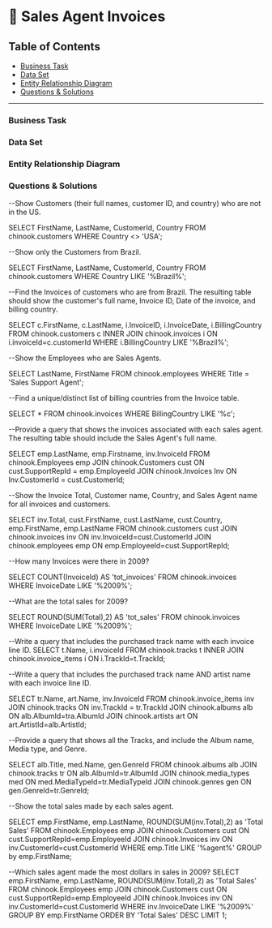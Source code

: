 
# 🧾 Sales Agent Invoices 

## Table of Contents
- [Business Task](#business-task)
- [Data Set](#data-set)
- [Entity Relationship Diagram](#entity-relationship-diagram)
- [Questions & Solutions](#questions--solutions)

---
### Business Task

### Data Set 

### Entity Relationship Diagram 

### Questions & Solutions

--Show Customers (their full names, customer ID, and country) who are not in the US. 

SELECT FirstName, LastName, CustomerId, Country
FROM chinook.customers
WHERE Country <> 'USA';



--Show only the Customers from Brazil.

SELECT FirstName, LastName, CustomerId, Country
FROM chinook.customers
WHERE Country LIKE '%Brazil%';



--Find the Invoices of customers who are from Brazil. The resulting table should show the customer's full name, Invoice ID, Date of the invoice, and billing country.

SELECT c.FirstName, c.LastName, i.InvoiceID, i.InvoiceDate, i.BillingCountry
FROM chinook.customers c
INNER JOIN chinook.invoices i
ON i.invoiceId=c.customerId
WHERE i.BillingCountry LIKE '%Brazil%';



--Show the Employees who are Sales Agents.

SELECT LastName, FirstName
FROM chinook.employees
WHERE Title = 'Sales Support Agent';



--Find a unique/distinct list of billing countries from the Invoice table.

SELECT * 
FROM chinook.invoices
WHERE BillingCountry LIKE '%c';



--Provide a query that shows the invoices associated with each sales agent. The resulting table should include the Sales Agent's full name.
    
SELECT emp.LastName, emp.Firstname, inv.InvoiceId
FROM chinook.Employees emp 
JOIN chinook.Customers cust 
ON cust.SupportRepId = emp.EmployeeId
JOIN chinook.Invoices Inv 
ON Inv.CustomerId = cust.CustomerId;



--Show the Invoice Total, Customer name, Country, and Sales Agent name for all invoices and customers.

SELECT inv.Total, cust.FirstName, cust.LastName, cust.Country, emp.FirstName, emp.LastName
FROM chinook.customers cust
JOIN chinook.invoices inv
ON inv.InvoiceId=cust.CustomerId
JOIN chinook.employees emp
ON emp.EmployeeId=cust.SupportRepId;



--How many Invoices were there in 2009?

SELECT COUNT(InvoiceId) AS 'tot_invoices'
FROM chinook.invoices
WHERE InvoiceDate LIKE '%2009%';



--What are the total sales for 2009?

SELECT ROUND(SUM(Total),2) AS 'tot_sales'
FROM chinook.invoices
WHERE InvoiceDate LIKE '%2009%';



--Write a query that includes the purchased track name with each invoice line ID.
SELECT t.Name, i.invoiceId
FROM chinook.tracks t
INNER JOIN chinook.invoice_items i
ON i.TrackId=t.TrackId;



--Write a query that includes the purchased track name AND artist name with each invoice line ID.

SELECT tr.Name, art.Name, inv.InvoiceId
FROM chinook.invoice_items inv
JOIN chinook.tracks
ON inv.TrackId = tr.TrackId
JOIN chinook.albums alb
ON alb.AlbumId=tra.AlbumId
JOIN chinook.artists art
ON art.ArtistId=alb.ArtistId;



--Provide a query that shows all the Tracks, and include the Album name, Media type, and Genre.

SELECT alb.Title, med.Name, gen.GenreId
FROM chinook.albums alb
JOIN chinook.tracks tr
ON alb.AlbumId=tr.AlbumId
JOIN chinook.media_types med
ON med.MediaTypeId=tr.MediaTypeId
JOIN chinook.genres gen
ON gen.GenreId=tr.GenreId;



--Show the total sales made by each sales agent.
 
SELECT emp.FirstName, emp.LastName, ROUND(SUM(inv.Total),2) as 'Total Sales'
FROM chinook.Employees emp
JOIN chinook.Customers cust 
ON cust.SupportRepId=emp.EmployeeId
JOIN chinook.Invoices inv
ON inv.CustomerId=cust.CustomerId
WHERE emp.Title LIKE '%agent%'
GROUP by emp.FirstName;


--Which sales agent made the most dollars in sales in 2009?
SELECT emp.FirstName, emp.LastName, ROUND(SUM(inv.Total),2) as 'Total Sales'
FROM chinook.Employees emp
JOIN chinook.Customers cust 
ON cust.SupportRepId=emp.EmployeeId
JOIN chinook.Invoices inv
ON inv.CustomerId=cust.CustomerId
WHERE inv.InvoiceDate LIKE '%2009%'
GROUP BY emp.FirstName
ORDER BY 'Total Sales' DESC
LIMIT 1;
